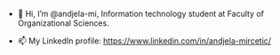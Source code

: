 - 👋 Hi, I’m @andjela-mi, Information technology student at Faculty of Organizational Sciences.

- 📫 My LinkedIn profile: https://www.linkedin.com/in/andjela-mircetic/

<!---
andjela-mi/andjela-mi is a ✨ special ✨ repository because its `README.md` (this file) appears on your GitHub profile.
You can click the Preview link to take a look at your changes.
--->
